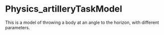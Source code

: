 # Physics_artilleryTaskModel
This is a model of throwing a body at an angle to the horizon, with different parameters.
